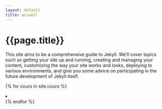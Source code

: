 ```yaml
---
layout: default
title: accueil
---
```



<h1>{{page.title}}</h1>

This site aims to be a comprehensive guide to Jekyll. We’ll cover topics such as getting your site up and running, creating and managing your content, customizing the way your site works and looks, deploying to various environments, and give you some advice on participating in the future development of Jekyll itself.

{% for cours in site.cours %}
<li><a href="{{ cours.url }}"></a></li>
{% endfor %}
